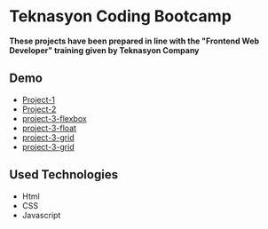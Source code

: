# Teknasyon Coding Bootcamp

**These projects have been prepared in line with the "Frontend Web Developer" training given by Teknasyon Company**

## Demo 
* [Project-1](https://batuhan37.github.io/Teknasyon-Coding-Bootcamp/Project-1/)
* [Project-2](https://batuhan37.github.io/Teknasyon-Coding-Bootcamp/project-2/)
* [project-3-flexbox](https://batuhan37.github.io/Teknasyon-Coding-Bootcamp/project-3-flexbox/)
* [project-3-float](https://batuhan37.github.io/Teknasyon-Coding-Bootcamp/project-3-float/)
* [project-3-grid](https://batuhan37.github.io/Teknasyon-Coding-Bootcamp/project-3-grid/)
* [project-3-grid](https://batuhan37.github.io/Teknasyon-Coding-Bootcamp/project-4)


## Used Technologies

* Html
* CSS
* Javascript
